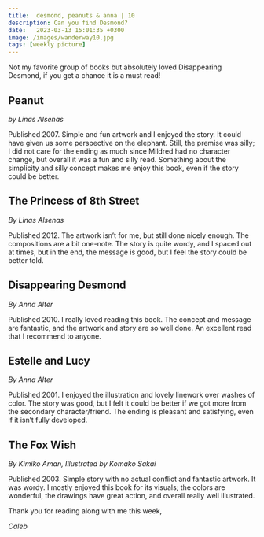 ```yaml
---
title:  desmond, peanuts & anna | 10
description: Can you find Desmond?
date:   2023-03-13 15:01:35 +0300
image: /images/wanderway10.jpg
tags: [weekly picture]
---
```


Not my favorite group of books but absolutely loved Disappearing Desmond, if you get a chance it is a must read!

## Peanut

*by Linas Alsenas*

Published 2007. Simple and fun artwork and I enjoyed the story. It could have given us some perspective on the elephant. Still, the premise was silly; I did not care for the ending as much since Mildred had no character change, but overall it was a fun and silly read. Something about the simplicity and silly concept makes me enjoy this book, even if the story could be better.


## The Princess of 8th Street

*By Linas Alsenas*

Published 2012. The artwork isn’t for me, but still done nicely enough. The compositions are a bit one-note. The story is quite wordy, and I spaced out at times, but in the end, the message is good, but I feel the story could be better told.


## Disappearing Desmond

*By Anna Alter*

Published 2010. I really loved reading this book. The concept and message are fantastic, and the artwork and story are so well done. An excellent read that I recommend to anyone.


## Estelle and Lucy

*By Anna Alter*

Published 2001. I enjoyed the illustration and lovely linework over washes of color. The story was good, but I felt it could be better if we got more from the secondary character/friend. The ending is pleasant and satisfying, even if it isn’t fully developed.


## The Fox Wish

*By Kimiko Aman, Illustrated by Komako Sakai*

Published 2003. Simple story with no actual conflict and fantastic artwork. It was wordy. I mostly enjoyed this book for its visuals; the colors are wonderful, the drawings have great action, and overall really well illustrated.

Thank you for reading along with me this week,

*Caleb*
